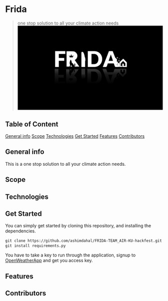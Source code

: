 # Frida
> one stop solution to all your climate action needs
![Cover_Page](/images/Frida_Cover.png)

## Table of Content
[General info](#general-info)
[Scope](#scope:problem-it-solves)
[Technologies](#technology)
[Get Started](#get-started)
[Features](#features)
[Contributors](#contributors)

## General info
This is a one stop solution to all your climate action needs.

## Scope

## Technologies

## Get Started
You can simply get started by cloning this repository, and installing the dependencies.
```
git clone https://github.com/ashimdahal/FRIDA-TEAM_AIR-KU-hackfest.git
git install requirements.py
```
You have to take a key to run through the application, signup to [OpenWeatherApp](https://home.openweathermap.org/users/sign_up) and get you access key.


## Features

## Contributors
